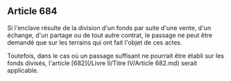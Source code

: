 Article 684
----
Si l'enclave résulte de la division d'un fonds par suite d'une vente, d'un
échange, d'un partage ou de tout autre contrat, le passage ne peut être demandé
que sur les terrains qui ont fait l'objet de ces actes.

Toutefois, dans le cas où un passage suffisant ne pourrait être établi sur les
fonds divisés, l'article [682](/Livre II/Titre IV/Article 682.md) serait applicable.
